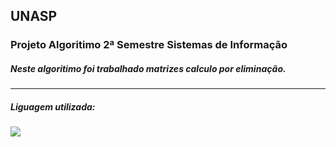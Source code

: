 ## UNASP
### Projeto Algoritimo 2ª Semestre Sistemas de Informação
##### Neste algoritimo foi trabalhado matrizes calculo por eliminação.
---
##### Liguagem utilizada:
<div> 
  <img src="https://img.shields.io/badge/-CSharp-darkgreen?style=for-the-badge&logo=C#&logoColor=white"> 
